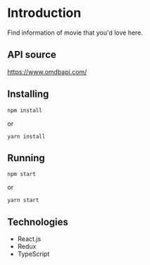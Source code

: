 # Introduction
Find information of movie that you'd love here.

## API source
<a href="https://www.omdbapi.com/" target="_blank">https://www.omdbapi.com/</a>

## Installing
```
npm install
```
or
```
yarn install
```

## Running
```
npm start
```
or
```
yarn start
```

## Technologies
- React.js
- Redux
- TypeScript